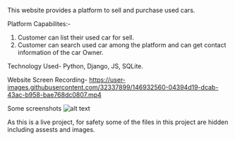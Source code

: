 This website provides a platform to sell and purchase used cars.

Platform Capabilites:-
1. Customer can list their used car for sell.
2. Customer can search used car among the platform and can get contact information of the car Owner.

Technology Used- Python, Django, JS, SQLite.

Website Screen Recording-
https://user-images.githubusercontent.com/32337899/146932560-04394d19-dcab-43ac-b958-bae768dc0807.mp4




Some screenshots
![alt text](https://github.com/vickytilotia/cardealer/blob/master/used%20car.JPG?raw=true)




As this is a live project, for safety some of the files in this project are hidden including assests and images.
